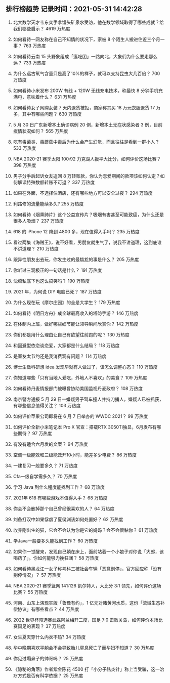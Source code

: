 
## 排行榜趋势 记录时间：2021-05-31 14:42:28
  
  1. 北大数学天才韦东奕手拿馒头矿泉水受访，他在数学领域取得了哪些成就？给我们哪些启示？ 4619 万热度
    
  2. 如何看待一网友称在自己不知情的状况下，家被 8 个陌生人搬进住近三个月一事？ 763 万热度
    
  3. 如何看待云南 15 头野象组成「逛吃团」一路向北，大象们为什么要走那么远？ 733 万热度
    
  4. 为什么远古氧气含量只是高了10%的样子，就可以支持昆虫大几百倍？ 700 万热度
    
  5. 如何看待小米发布 200W 有线 + 120W 无线充电技术，称最快 8 分钟手机充满电，意味着什么？ 631 万热度
    
  6. 如何看待女子网购女装 7 天内退货被拒，商家称其买 18 万元衣服退货 17 万多，其中有哪些问题？ 630 万热度
    
  7. 5 月 30 日广东新增本土确诊病例 20 例，新增本土无症状感染者 3 例，目前疫情状况如何？ 565 万热度
    
  8. 吃有毒菌类、毒蘑菇中毒后为什么会产生幻觉，而且往往是看到一群小人？ 533 万热度
    
  9. NBA 2020-21 赛季太阳 100:92 力克湖人扳平大比分，如何评价这场比赛？ 398 万热度
    
  10. 男子分手后起诉女友追回 8 万转账款，你认为恋爱期间的款项该如何认定？如何解读特殊数额转账不可退？ 337 万热度
    
  11. 如果在外面，不选择住酒店，还有哪些地方可以安全过夜？ 294 万热度
    
  12. 利路修的流量能续多久? 255 万热度
    
  13. 如何看待《烟熏肺片》这个公益宣传片？吸烟有害甚至可能致癌，为什么还是很多人吸烟？ 237 万热度
    
  14. 618 的 iPhone 12 降到 4800 多，现在值得入手吗？ 235 万热度
    
  15. 看过两集《海贼王》，说不好看，男朋友就生气了，说我不讲道理，这到底谁不讲道理？ 210 万热度
    
  16. 跟异性朋友出去玩，你发生过的最尴尬的事是什么？ 205 万热度
    
  17. 你听过三观极正的一句话是什么？ 191 万热度
    
  18. 沈腾私底下也这么搞笑吗？ 190 万热度
    
  19. 2021 年，为何说 DIY 电脑已死？ 187 万热度
    
  20. 为什么现在玩《摩尔庄园》的全是大学生？ 179 万热度
    
  21. 如何看待《明日方舟》成全球最高收入的塔防手游？ 146 万热度
    
  22. 在体制内上班，做好哪些细节能让领导瞬间欣赏你？ 142 万热度
    
  23. 你们都是用什么理由让自己有欲望往前跑的呢？ 130 万热度
    
  24. 和回避型依恋谈恋爱，大家都是什么结局？ 118 万热度
    
  25. 是室友太节约还是我消费观有问题？ 114 万热度
    
  26. 博士生做科研想 idea 发现早就有人做过了，该怎么调整心态？ 110 万热度
    
  27. 你知道哪些「只有当地人爱吃，外地人不喜欢」的美食？ 109 万热度
    
  28. 如何看待丹麦情报部门被曝曾协助美国监视丹麦政府？ 108 万热度
    
  29. 南京警方通报 5 月 29 日一嫌疑男子驾车撞人并持刀捅人，嫌疑人已被抓获，有哪些信息值得关注？ 103 万热度
    
  30. 如何评价苹果公司即将在 6 月 7 日举办的 WWDC 2021？ 99 万热度
    
  31. 如何评价全新小米笔记本 Pro X 官宣：搭载RTX 3050Ti独显，6月发布有哪些期待？ 97 万热度
    
  32. 有没有适合六月发的文案？ 94 万热度
    
  33. 空调一级能效和三级能效开10小时，能差多少电费？ 86 万热度
    
  34. 一建复习一般要多久？ 71 万热度
    
  35. Cfa一级自学需多久？ 70 万热度
    
  36. 学习 Java 到什么程度能找到工作？ 68 万热度
    
  37. 2021年 618 有哪些游戏本值得入手？ 68 万热度
    
  38. 你会不会删掉那个自己曾经很喜欢的人？ 64 万热度
    
  39. 刘备打汉中如果俘虏了夏侯渊该如何处置好？ 62 万热度
    
  40. 收养刚出生的猫，它会不会认为你是它的妈妈？会不会很黏你？ 61 万热度
    
  41. 学Java一般要多久能找到工作？ 60 万热度
    
  42. 如果你一觉醒来，发现自己躺在床上，面前站着一个小娘子对你说「大郎，该喝药了」。你如何能够力挽狂澜？ 58 万热度
    
  43. 如何看待黑龙江一女子称考科三被社会车辆「恶意别停」，官方回应称「没有别停情况」？ 57 万热度
    
  44. NBA 2020-21 赛季篮网 141:126 凯尔特人，大比分 3:1 领先，如何评价这场比赛？ 55 万热度
    
  45. 河南、山东上演现实版「鲁豫有约」，1 亿元对赌黄河水质，这份「流域生态补偿协议」有哪些看点？ 44 万热度
    
  46. 2022 世界杯预选赛武磊阿兰梅开二度，国足 7:0 击败关岛，如何评价本场比赛国足的表现？ 37 万热度
    
  47. 女生夏天穿什么内衣不热? 34 万热度
    
  48. 孕中晚期喜欢平躺会不会导致胎儿窒息死亡了而孕妇不知道？ 30 万热度
    
  49. 你见过塌鼻子的帅哥吗？ 25 万热度
    
  50. 《隐秘的角落》作者紫金陈花 4500 打「小分子祛炎针」称上当受骗，这一治疗方式是否有科学依据？ 25 万热度
    